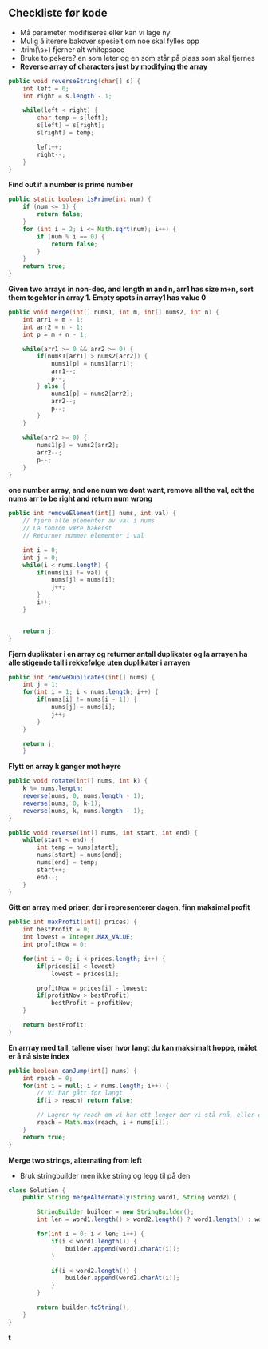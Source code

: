 ## Checkliste før kode

- Må parameter modifiseres eller kan vi lage ny
- Mulig å iterere bakover spesielt om noe skal fylles opp
- .trim(\\s+) fjerner alt whitepsace
- Bruke to pekere? en som leter og en som står på plass som skal fjernes
- **Reverse array of characters just by modifying the array**

```java
public void reverseString(char[] s) {
    int left = 0;
    int right = s.length - 1;

    while(left < right) {
        char temp = s[left];
        s[left] = s[right];
        s[right] = temp;

        left++;
        right--;
    }
}
```

**Find out if a number is prime number**

```java
public static boolean isPrime(int num) {
    if (num <= 1) {
        return false;
    }
    for (int i = 2; i <= Math.sqrt(num); i++) {
        if (num % i == 0) {
            return false;
        }
    }
    return true;
}
```

**Given two arrays in non-dec, and length m and n, arr1 has size m+n, sort them togehter in array 1. Empty spots in array1 has value 0**

```java
public void merge(int[] nums1, int m, int[] nums2, int n) {
    int arr1 = m - 1;
    int arr2 = n - 1;
    int p = m + n - 1;

    while(arr1 >= 0 && arr2 >= 0) {
        if(nums1[arr1] > nums2[arr2]) {
            nums1[p] = nums1[arr1];
            arr1--;
            p--;
        } else {
            nums1[p] = nums2[arr2];
            arr2--;
            p--;
        }
    }

    while(arr2 >= 0) {
        nums1[p] = nums2[arr2];
        arr2--;
        p--;
    }
}
```

**one number array, and one num we dont want, remove all the val, edt the nums arr to be right and return num wrong**

```java
public int removeElement(int[] nums, int val) {
    // fjern alle elementer av val i nums
    // La tomrom være bakerst
    // Returner nummer elementer i val

    int i = 0;
    int j = 0;
    while(i < nums.length) {
        if(nums[i] != val) {
            nums[j] = nums[i];
            j++;
        }
        i++;
    }


    return j;
}
```

**Fjern duplikater i en array og returner antall duplikater og la arrayen ha alle stigende tall i rekkefølge uten duplikater i arrayen**

```java
public int removeDuplicates(int[] nums) {
    int j = 1;
    for(int i = 1; i < nums.length; i++) {
        if(nums[i] != nums[i - 1]) {
            nums[j] = nums[i];
            j++;
        }
    }

    return j;
    }
```

**Flytt en array k ganger mot høyre**

```java
public void rotate(int[] nums, int k) {
    k %= nums.length;
    reverse(nums, 0, nums.length - 1);
    reverse(nums, 0, k-1);
    reverse(nums, k, nums.length - 1);
}

public void reverse(int[] nums, int start, int end) {
    while(start < end) {
        int temp = nums[start];
        nums[start] = nums[end];
        nums[end] = temp;
        start++;
        end--;
    }
}
```

**Gitt en array med priser, der i representerer dagen, finn maksimal profit**

```java
public int maxProfit(int[] prices) {
    int bestProfit = 0;
    int lowest = Integer.MAX_VALUE;
    int profitNow = 0;

    for(int i = 0; i < prices.length; i++) {
        if(prices[i] < lowest)
            lowest = prices[i];

        profitNow = prices[i] - lowest;
        if(profitNow > bestProfit)
            bestProfit = profitNow;
    }

    return bestProfit;
}
```

**En arrray med tall, tallene viser hvor langt du kan maksimalt hoppe, målet er å nå siste index**

```java
public boolean canJump(int[] nums) {
    int reach = 0;
    for(int i = null; i < nums.length; i++) {
        // Vi har gått for langt
        if(i > reach) return false;

        // Lagrer ny reach om vi har ett lenger der vi stå rnå, eller om den gamle rekkevidden fortsatt er lengre
        reach = Math.max(reach, i + nums[i]);
    }
    return true;
}
```

**Merge two strings, alternating from left**

- Bruk stringbuilder men ikke string og legg til på den

```java
class Solution {
    public String mergeAlternately(String word1, String word2) {

        StringBuilder builder = new StringBuilder();
        int len = word1.length() > word2.length() ? word1.length() : word2.length();

        for(int i = 0; i < len; i++) {
            if(i < word1.length()) {
                builder.append(word1.charAt(i));
            }

            if(i < word2.length()) {
                builder.append(word2.charAt(i));
            }
        }

        return builder.toString();
    }
}
```

**t**

```java

```
